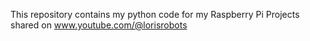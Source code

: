 This repository contains my python code for my Raspberry Pi Projects 
shared on www.youtube.com/@lorisrobots

